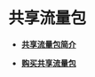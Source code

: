 # 共享流量包<a name="vpc_traffic_0000"></a>

-   **[共享流量包简介](共享流量包简介.md)**  

-   **[购买共享流量包](购买共享流量包.md)**  


